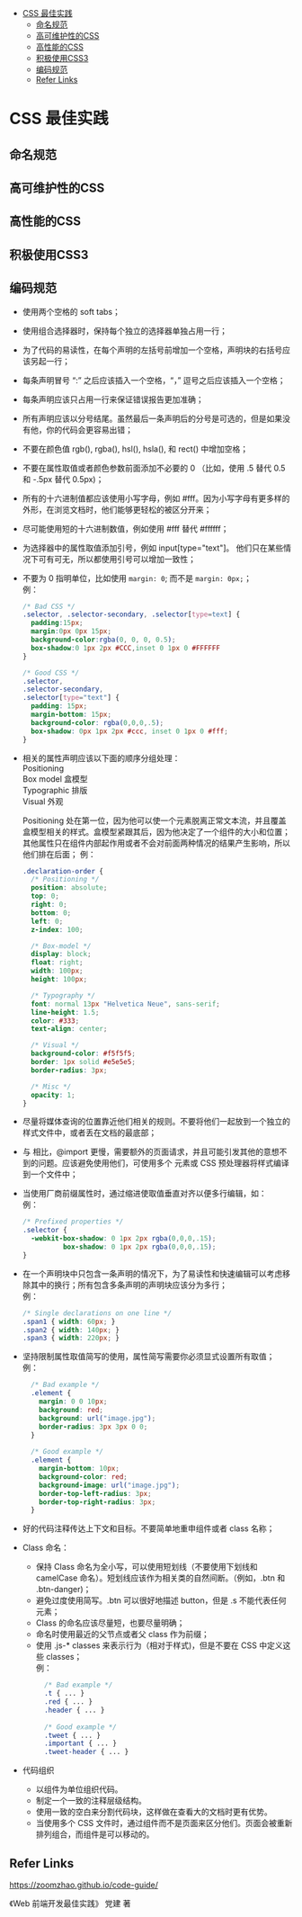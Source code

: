 - [CSS 最佳实践](#css-%E6%9C%80%E4%BD%B3%E5%AE%9E%E8%B7%B5)
  - [命名规范](#%E5%91%BD%E5%90%8D%E8%A7%84%E8%8C%83)
  - [高可维护性的CSS](#%E9%AB%98%E5%8F%AF%E7%BB%B4%E6%8A%A4%E6%80%A7%E7%9A%84css)
  - [高性能的CSS](#%E9%AB%98%E6%80%A7%E8%83%BD%E7%9A%84css)
  - [积极使用CSS3](#%E7%A7%AF%E6%9E%81%E4%BD%BF%E7%94%A8css3)
  - [编码规范](#%E7%BC%96%E7%A0%81%E8%A7%84%E8%8C%83)
  - [Refer Links](#refer-links)

# CSS 最佳实践

## 命名规范


## 高可维护性的CSS


## 高性能的CSS



## 积极使用CSS3





## 编码规范

- 使用两个空格的 soft tabs；

- 使用组合选择器时，保持每个独立的选择器单独占用一行；

- 为了代码的易读性，在每个声明的左括号前增加一个空格，声明块的右括号应该另起一行；

- 每条声明冒号 “:” 之后应该插入一个空格，“，” 逗号之后应该插入一个空格；

- 每条声明应该只占用一行来保证错误报告更加准确；

- 所有声明应该以分号结尾。虽然最后一条声明后的分号是可选的，但是如果没有他，你的代码会更容易出错；

- 不要在颜色值 rgb(), rgba(), hsl(), hsla(), 和 rect() 中增加空格；

- 不要在属性取值或者颜色参数前面添加不必要的 0 （比如，使用 .5 替代 0.5 和 -.5px 替代 0.5px)；

- 所有的十六进制值都应该使用小写字母，例如 #fff。因为小写字母有更多样的外形，在浏览文档时，他们能够更轻松的被区分开来；

- 尽可能使用短的十六进制数值，例如使用 #fff 替代 #ffffff；

- 为选择器中的属性取值添加引号，例如 input[type="text"]。 他们只在某些情况下可有可无，所以都使用引号可以增加一致性；

- 不要为 0 指明单位，比如使用 `margin: 0`; 而不是 `margin: 0px;`；   
  例：
  ```css
  /* Bad CSS */
  .selector, .selector-secondary, .selector[type=text] {
    padding:15px;
    margin:0px 0px 15px;
    background-color:rgba(0, 0, 0, 0.5);
    box-shadow:0 1px 2px #CCC,inset 0 1px 0 #FFFFFF
  }

  /* Good CSS */
  .selector,
  .selector-secondary,
  .selector[type="text"] {
    padding: 15px;
    margin-bottom: 15px;
    background-color: rgba(0,0,0,.5);
    box-shadow: 0px 1px 2px #ccc, inset 0 1px 0 #fff;
  }
  ```

- 相关的属性声明应该以下面的顺序分组处理：   
		 Positioning   
		 Box model 盒模型   
		 Typographic 排版   
		 Visual 外观      

  Positioning 处在第一位，因为他可以使一个元素脱离正常文本流，并且覆盖盒模型相关的样式。盒模型紧跟其后，因为他决定了一个组件的大小和位置；
  其他属性只在组件内部起作用或者不会对前面两种情况的结果产生影响，所以他们排在后面；
  例：
  ```css
  .declaration-order {
    /* Positioning */
    position: absolute;
    top: 0;
    right: 0;
    bottom: 0;
    left: 0;
    z-index: 100;

    /* Box-model */
    display: block;
    float: right;
    width: 100px;
    height: 100px;

    /* Typography */
    font: normal 13px "Helvetica Neue", sans-serif;
    line-height: 1.5;
    color: #333;
    text-align: center;

    /* Visual */
    background-color: #f5f5f5;
    border: 1px solid #e5e5e5;
    border-radius: 3px;

    /* Misc */
    opacity: 1;
  }
  ```
- 尽量将媒体查询的位置靠近他们相关的规则。不要将他们一起放到一个独立的样式文件中，或者丢在文档的最底部；
- 与 <link> 相比，@import 更慢，需要额外的页面请求，并且可能引发其他的意想不到的问题。应该避免使用他们，可使用多个 <link> 元素或 CSS 预处理器将样式编译到一个文件中；

- 当使用厂商前缀属性时，通过缩进使取值垂直对齐以便多行编辑，如：    
  例：
  ```css
  /* Prefixed properties */
  .selector {
    -webkit-box-shadow: 0 1px 2px rgba(0,0,0,.15);
            box-shadow: 0 1px 2px rgba(0,0,0,.15);
  }
  ```

-  在一个声明块中只包含一条声明的情况下，为了易读性和快速编辑可以考虑移除其中的换行；所有包含多条声明的声明块应该分为多行；    
  例：
    ```css
    /* Single declarations on one line */
    .span1 { width: 60px; }
    .span2 { width: 140px; }
    .span3 { width: 220px; }
    ```

- 坚持限制属性取值简写的使用，属性简写需要你必须显式设置所有取值；   
  例：
  ```css
    /* Bad example */
    .element {
      margin: 0 0 10px;
      background: red;
      background: url("image.jpg");
      border-radius: 3px 3px 0 0;
    }
    
    /* Good example */
    .element {
      margin-bottom: 10px;
      background-color: red;
      background-image: url("image.jpg");
      border-top-left-radius: 3px;
      border-top-right-radius: 3px;
    }
  ```

- 好的代码注释传达上下文和目标。不要简单地重申组件或者 class 名称；

- Class 命名：
	- 保持 Class 命名为全小写，可以使用短划线（不要使用下划线和 camelCase 命名）。短划线应该作为相关类的自然间断。（例如，.btn 和 .btn-danger)；
	- 避免过度使用简写。.btn 可以很好地描述 button，但是 .s 不能代表任何元素；
	- Class 的命名应该尽量短，也要尽量明确；
	- 命名时使用最近的父节点或者父 class 作为前缀；
	- 使用 .js-* classes 来表示行为（相对于样式)，但是不要在 CSS 中定义这些 classes；   
    例：
      ```css
        /* Bad example */
        .t { ... }
        .red { ... }
        .header { ... }
        
        /* Good example */
        .tweet { ... }
        .important { ... }
        .tweet-header { ... }
      ```

- 代码组织
	- 以组件为单位组织代码。
	- 制定一个一致的注释层级结构。
	- 使用一致的空白来分割代码块，这样做在查看大的文档时更有优势。
	- 当使用多个 CSS 文件时，通过组件而不是页面来区分他们。页面会被重新排列组合，而组件是可以移动的。

## Refer Links
https://zoomzhao.github.io/code-guide/

《Web 前端开发最佳实践》 党建 著